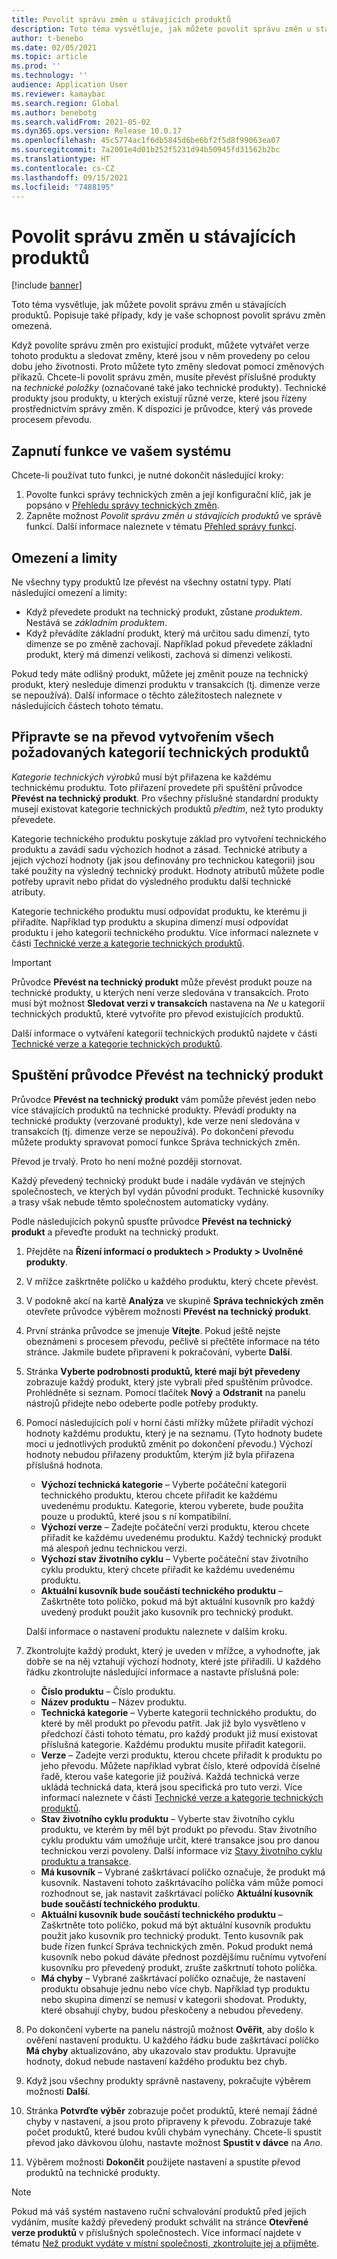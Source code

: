 ```yaml
---
title: Povolit správu změn u stávajících produktů
description: Toto téma vysvětluje, jak můžete povolit správu změn u stávajících produktů. Popisuje také případy, kdy je vaše schopnost povolit správu změn omezená.
author: t-benebo
ms.date: 02/05/2021
ms.topic: article
ms.prod: ''
ms.technology: ''
audience: Application User
ms.reviewer: kamaybac
ms.search.region: Global
ms.author: benebotg
ms.search.validFrom: 2021-05-02
ms.dyn365.ops.version: Release 10.0.17
ms.openlocfilehash: 45c5774ac1f6db5845d6be6bf2f5d8f99063ea07
ms.sourcegitcommit: 7a2001e4d01b252f5231d94b50945fd31562b2bc
ms.translationtype: HT
ms.contentlocale: cs-CZ
ms.lasthandoff: 09/15/2021
ms.locfileid: "7488195"
---
```

# <a name="enable-change-management-on-existing-products"></a>Povolit správu změn u stávajících produktů

[!include [banner](../../includes/banner.md)]

Toto téma vysvětluje, jak můžete povolit správu změn u stávajících produktů. Popisuje také případy, kdy je vaše schopnost povolit správu změn omezená.

Když povolíte správu změn pro existující produkt, můžete vytvářet verze tohoto produktu a sledovat změny, které jsou v něm provedeny po celou dobu jeho životnosti. Proto můžete tyto změny sledovat pomocí změnových příkazů. Chcete-li povolit správu změn, musíte převést příslušné produkty na *technické položky* (označované také jako technické produkty). Technické produkty jsou produkty, u kterých existují různé verze, které jsou řízeny prostřednictvím správy změn. K dispozici je průvodce, který vás provede procesem převodu.

## <a name="turn-on-the-feature-in-your-system"></a>Zapnutí funkce ve vašem systému

Chcete-li používat tuto funkci, je nutné dokončit následující kroky:

1. Povolte funkci správy technických změn a její konfigurační klíč, jak je popsáno v [Přehledu správy technických změn](product-engineering-overview.md).
1. Zapněte možnost *Povolit správu změn u stávajících produktů* ve správě funkcí. Další informace naleznete v tématu [Přehled správy funkcí](../../fin-ops-core/fin-ops/get-started/feature-management/feature-management-overview.md).

## <a name="restrictions-and-limitations"></a>Omezení a limity

Ne všechny typy produktů lze převést na všechny ostatní typy. Platí následující omezení a limity:

- Když převedete produkt na technický produkt, zůstane *produktem*. Nestává se *základním produktem*.
- Když převádíte základní produkt, který má určitou sadu dimenzí, tyto dimenze se po změně zachovají. Například pokud převedete základní produkt, který má dimenzi velikosti, zachová si dimenzi velikosti.

Pokud tedy máte odlišný produkt, můžete jej změnit pouze na technický produkt, který nesleduje dimenzi produktu v transakcích (tj. dimenze verze se nepoužívá). Další informace o těchto záležitostech naleznete v následujících částech tohoto tématu.

## <a name="prepare-for-conversion-by-creating-all-required-engineering-product-categories"></a>Připravte se na převod vytvořením všech požadovaných kategorií technických produktů

*Kategorie technických výrobků* musí být přiřazena ke každému technickému produktu. Toto přiřazení provedete při spuštění průvodce **Převést na technický produkt**. Pro všechny příslušné standardní produkty musejí existovat kategorie technických produktů *předtím*, než tyto produkty převedete.

Kategorie technického produktu poskytuje základ pro vytvoření technického produktu a zavádí sadu výchozích hodnot a zásad. Technické atributy a jejich výchozí hodnoty (jak jsou definovány pro technickou kategorii) jsou také použity na výsledný technický produkt. Hodnoty atributů můžete podle potřeby upravit nebo přidat do výsledného produktu další technické atributy.

Kategorie technického produktu musí odpovídat produktu, ke kterému ji přiřadíte. Například typ produktu a skupina dimenzí musí odpovídat produktu i jeho kategorii technického produktu. Více informací naleznete v části [Technické verze a kategorie technických produktů](engineering-versions-product-category.md).

> [!IMPORTANT]
> Průvodce **Převést na technický produkt** může převést produkt pouze na technické produkty, u kterých není verze sledována v transakcích. Proto musí být možnost **Sledovat verzi v transakcích** nastavena na *Ne* u kategorií technických produktů, které vytvoříte pro převod existujících produktů.

Další informace o vytváření kategorií technických produktů najdete v části [Technické verze a kategorie technických produktů](engineering-versions-product-category.md).

## <a name="run-the-convert-to-engineering-product-wizard"></a>Spuštění průvodce Převést na technický produkt

Průvodce **Převést na technický produkt** vám pomůže převést jeden nebo více stávajících produktů na technické produkty. Převádí produkty na technické produkty (verzované produkty), kde verze není sledována v transakcích (tj. dimenze verze se nepoužívá). Po dokončení převodu můžete produkty spravovat pomocí funkce Správa technických změn.

Převod je trvalý. Proto ho není možné později stornovat. 

Každý převedený technický produkt bude i nadále vydáván ve stejných společnostech, ve kterých byl vydán původní produkt. Technické kusovníky a trasy však nebude těmto společnostem automaticky vydány.

Podle následujících pokynů spusťte průvodce **Převést na technický produkt** a převeďte produkt na technický produkt.

1. Přejděte na **Řízení informací o produktech \> Produkty \> Uvolněné produkty**.
1. V mřížce zaškrtněte políčko u každého produktu, který chcete převést.
1. V podokně akcí na kartě **Analýza** ve skupině **Správa technických změn** otevřete průvodce výběrem možnosti **Převést na technický produkt**.
1. První stránka průvodce se jmenuje **Vítejte**. Pokud ještě nejste obeznámeni s procesem převodu, pečlivě si přečtěte informace na této stránce. Jakmile budete připraveni k pokračování, vyberte **Další**.
1. Stránka **Vyberte podrobnosti produktů, které mají být převedeny** zobrazuje každý produkt, který jste vybrali před spuštěním průvodce. Prohlédněte si seznam. Pomocí tlačítek **Nový** a **Odstranit** na panelu nástrojů přidejte nebo odeberte podle potřeby produkty.
1. Pomocí následujících polí v horní části mřížky můžete přiřadit výchozí hodnoty každému produktu, který je na seznamu. (Tyto hodnoty budete moci u jednotlivých produktů změnit po dokončení převodu.) Výchozí hodnoty nebudou přiřazeny produktům, kterým již byla přiřazena příslušná hodnota.

    - **Výchozí technická kategorie** – Vyberte počáteční kategorii technického produktu, kterou chcete přiřadit ke každému uvedenému produktu. Kategorie, kterou vyberete, bude použita pouze u produktů, které jsou s ní kompatibilní.
    - **Výchozí verze** – Zadejte počáteční verzi produktu, kterou chcete přiřadit ke každému uvedenému produktu. Každý technický produkt má alespoň jednu technickou verzi.
    - **Výchozí stav životního cyklu** – Vyberte počáteční stav životního cyklu produktu, který chcete přiřadit ke každému uvedenému produktu.
    - **Aktuální kusovník bude součástí technického produktu** – Zaškrtněte toto políčko, pokud má být aktuální kusovník pro každý uvedený produkt použit jako kusovník pro technický produkt.

    Další informace o nastavení produktu naleznete v dalším kroku.

1. Zkontrolujte každý produkt, který je uveden v mřížce, a vyhodnoťte, jak dobře se na něj vztahují výchozí hodnoty, které jste přiřadili. U každého řádku zkontrolujte následující informace a nastavte příslušná pole:

    - **Číslo produktu** – Číslo produktu.
    - **Název produktu** – Název produktu.
    - **Technická kategorie** – Vyberte kategorii technického produktu, do které by měl produkt po převodu patřit. Jak již bylo vysvětleno v předchozí části tohoto tématu, pro každý produkt již musí existovat příslušná kategorie. Každému produktu musíte přiřadit kategorii.
    - **Verze** – Zadejte verzi produktu, kterou chcete přiřadit k produktu po jeho převodu. Můžete například vybrat číslo, které odpovídá číselné řadě, kterou vaše kategorie již používá. Každá technická verze ukládá technická data, která jsou specifická pro tuto verzi. Více informací naleznete v části [Technické verze a kategorie technických produktů](engineering-versions-product-category.md).
    - **Stav životního cyklu produktu** – Vyberte stav životního cyklu produktu, ve kterém by měl být produkt po převodu. Stav životního cyklu produktu vám umožňuje určit, které transakce jsou pro danou technickou verzi povoleny. Další informace viz [Stavy životního cyklu produktu a transakce](product-lifecycle-state-transactions.md).
    - **Má kusovník** – Vybrané zaškrtávací políčko označuje, že produkt má kusovník. Nastavení tohoto zaškrtávacího políčka vám může pomoci rozhodnout se, jak nastavit zaškrtávací políčko **Aktuální kusovník bude součástí technického produktu**.
    - **Aktuální kusovník bude součástí technického produktu** – Zaškrtněte toto políčko, pokud má být aktuální kusovník produktu použit jako kusovník pro technický produkt. Tento kusovník pak bude řízen funkcí Správa technických změn. Pokud produkt nemá kusovník nebo pokud dáváte přednost pozdějšímu ručnímu vytvoření kusovníku pro převedený produkt, zrušte zaškrtnutí tohoto políčka.
    - **Má chyby** – Vybrané zaškrtávací políčko označuje, že nastavení produktu obsahuje jednu nebo více chyb. Například typ produktu nebo skupina dimenzí se nemusí v kategorii shodovat. Produkty, které obsahují chyby, budou přeskočeny a nebudou převedeny.

1. Po dokončení vyberte na panelu nástrojů možnost **Ověřit**, aby došlo k ověření nastavení produktu. U každého řádku bude zaškrtávací políčko **Má chyby** aktualizováno, aby ukazovalo stav produktu. Upravujte hodnoty, dokud nebude nastavení každého produktu bez chyb.
1. Když jsou všechny produkty správně nastaveny, pokračujte výběrem možnosti **Další**.
1. Stránka **Potvrďte výběr** zobrazuje počet produktů, které nemají žádné chyby v nastavení, a jsou proto připraveny k převodu. Zobrazuje také počet produktů, které budou kvůli chybám vynechány. Chcete-li spustit převod jako dávkovou úlohu, nastavte možnost **Spustit v dávce** na *Ano*.
1. Výběrem možnosti **Dokončit** použijete nastavení a spustíte převod produktů na technické produkty.

> [!NOTE]
> Pokud má váš systém nastaveno ruční schvalování produktů před jejich vydáním, musíte každý převedený produkt schválit na stránce **Otevřené verze produktů** v příslušných společnostech. Více informací najdete v tématu [Než produkt vydáte v místní společnosti, zkontrolujte jej a přijměte](engineering-scenarios.md#accept).
